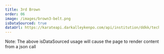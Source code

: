 ```yaml
---
title: 3rd Brown
order: 06
image: /images/brown3-belt.png
isDataSourced: true
dataUrl: https://karateapi.darkalleykenpo.com/api/institution/ddkk/techniquegroup/brown3
---
```

Note: The above isDataSourced usage will cause the page to render content from a json call